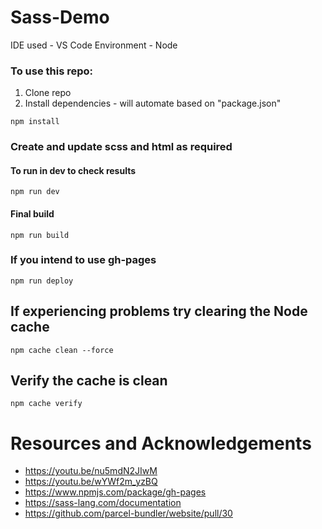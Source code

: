 # Sass-Demo
IDE used - VS Code
Environment - Node
### To use this repo:
1. Clone repo
2. Install dependencies - will automate based on "package.json"
```
npm install
```
### Create and update scss and html as required
#### To run in dev to check results
```
npm run dev
```
#### Final build
```
npm run build
```
### If you intend to use gh-pages
```
npm run deploy
```

## If experiencing problems try clearing the Node cache
```
npm cache clean --force
```
## Verify the cache is clean
```
npm cache verify
```

# Resources and Acknowledgements
* https://youtu.be/nu5mdN2JIwM
* https://youtu.be/wYWf2m_yzBQ
* https://www.npmjs.com/package/gh-pages
* https://sass-lang.com/documentation
* https://github.com/parcel-bundler/website/pull/30
